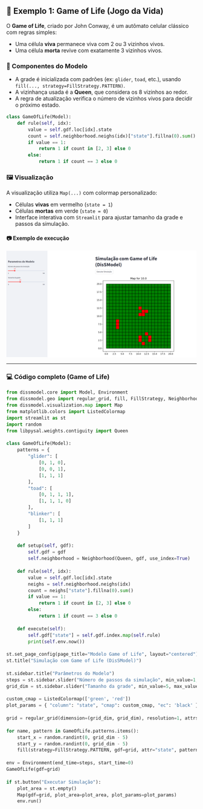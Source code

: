 ## 🔲 Exemplo 1: Game of Life (Jogo da Vida)

O **Game of Life**, criado por John Conway, é um autômato celular clássico com regras simples:

- Uma célula **viva** permanece viva com 2 ou 3 vizinhos vivos.
- Uma célula **morta** revive com exatamente 3 vizinhos vivos.

### 🧩 Componentes do Modelo

- A grade é inicializada com padrões (ex: `glider`, `toad`, etc.), usando `fill(..., strategy=FillStrategy.PATTERN)`.
- A vizinhança usada é a **Queen**, que considera os 8 vizinhos ao redor.
- A regra de atualização verifica o número de vizinhos vivos para decidir o próximo estado.

```python
class GameOfLife(Model):
    def rule(self, idx):
        value = self.gdf.loc[idx].state
        count = self.neighborhood.neighs(idx)["state"].fillna(0).sum()
        if value == 1:
            return 1 if count in [2, 3] else 0
        else:
            return 1 if count == 3 else 0
```

### 🖼️ Visualização

A visualização utiliza `Map(...)` com colormap personalizado:

- Células **vivas** em vermelho (`state = 1`)
- Células **mortas** em verde (`state = 0`)
- Interface interativa com `Streamlit` para ajustar tamanho da grade e passos da simulação.

#### 📷 Exemplo de execução

![Game of Life](images/life.png)

---

### 💻 Código completo (Game of Life)

```python
from dissmodel.core import Model, Environment
from dissmodel.geo import regular_grid, fill, FillStrategy, Neighborhood
from dissmodel.visualization.map import Map
from matplotlib.colors import ListedColormap
import streamlit as st
import random
from libpysal.weights.contiguity import Queen

class GameOfLife(Model):
    patterns = {
        "glider": [
            [0, 1, 0],
            [0, 0, 1],
            [1, 1, 1]
        ],
        "toad": [
            [0, 1, 1, 1],
            [1, 1, 1, 0]
        ],
        "blinker": [
            [1, 1, 1]
        ]
    }

    def setup(self, gdf):
        self.gdf = gdf
        self.neighborhood = Neighborhood(Queen, gdf, use_index=True)   

    def rule(self, idx):
        value = self.gdf.loc[idx].state
        neighs = self.neighborhood.neighs(idx)
        count = neighs["state"].fillna(0).sum()
        if value == 1:
            return 1 if count in [2, 3] else 0
        else:
            return 1 if count == 3 else 0

    def execute(self):
        self.gdf["state"] = self.gdf.index.map(self.rule)
        print(self.env.now())

st.set_page_config(page_title="Modelo Game of Life", layout="centered")
st.title("Simulação com Game of Life (DisSModel)")

st.sidebar.title("Parâmetros do Modelo")
steps = st.sidebar.slider("Número de passos da simulação", min_value=1, max_value=50, value=10)
grid_dim = st.sidebar.slider("Tamanho da grade", min_value=5, max_value=50, value=20)

custom_cmap = ListedColormap(['green', 'red'])
plot_params = { "column": "state", "cmap": custom_cmap, "ec": 'black' }

grid = regular_grid(dimension=(grid_dim, grid_dim), resolution=1, attrs={'state': 0})

for name, pattern in GameOfLife.patterns.items():
    start_x = random.randint(0, grid_dim - 5)
    start_y = random.randint(0, grid_dim - 5)
    fill(strategy=FillStrategy.PATTERN, gdf=grid, attr="state", pattern=pattern, start_x=start_x, start_y=start_y)

env = Environment(end_time=steps, start_time=0)
GameOfLife(gdf=grid)

if st.button("Executar Simulação"):
    plot_area = st.empty()
    Map(gdf=grid, plot_area=plot_area, plot_params=plot_params)
    env.run()
```
